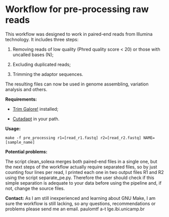 # Workflow for pre-processing raw reads

This workflow was designed to work in paired-end reads from Illumina technology. It includes three steps:

1) Removing reads of low quality (Phred quality score < 20) or those with uncalled bases (N);

2) Excluding duplicated reads;

3) Trimming the adaptor sequences.

The resulting files can now be used in genome assembling, variation analysis and others.

**Requirements:**

- [Trim Galore!](http://www.bioinformatics.babraham.ac.uk/projects/trim_galore/) installed;

- [Cutadapt](http://cutadapt.readthedocs.io/en/stable/index.html) in your path.

**Usage:**
```
make -f pre_processing r1=[read_r1.fastq] r2=[read_r2.fastq] NAME=[sample_name]
```
**Potential problems:**

The script clean_solexa merges both paired-end files in a single one, but the next steps of the workflow actually require separated files, so by just counting four lines per read, I printed each one in two output files R1 and R2 using the script separate_pe.py. Therefore the user should check if this simple separation is adequate to your data before using the pipeline and, if not, change the source files.

**Contact:**
As I am still inexperienced and learning about GNU Make, I am sure the workflow is still lacking, so any questions, recommendations or problems please send me an email.
paulomtf a-t lge.ibi.unicamp.br
